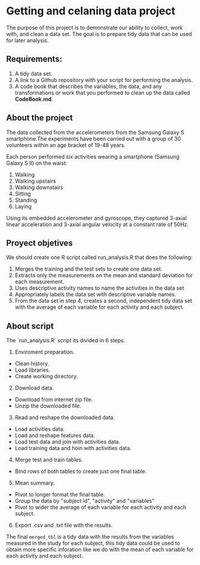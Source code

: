 # Getting and celaning data project 

The purpose of this project is to demonstrate our ability to collect, work with, and clean a data set. The goal is to prepare tidy data that can be used for later analysis. 

## Requirements: 
1. A tidy data set.
2. A link to a Github repository with your script for performing the analysis. 
3. A code book that describes the variables, the data, and any transformations or work that you performed to clean up the data called **CodeBook.md**. 

## About the project
The data collected from the accelerometers from the Samsung Galaxy S smartphone.The experiments have been carried out with a group of 30 volunteers within an age bracket of 19-48 years. 

Each person performed six activities wearing a smartphone (Samsung Galaxy S II) on the waist:

1. Walking
2. Walking upstairs
3. Walking downstairs
4. Sitting
5. Standing
6. Laying

Using its embedded accelerometer and gyroscope, they  captured 3-axial linear acceleration and 3-axial angular velocity at a constant rate of 50Hz. 

## Proyect objetives
We should create one R script called run_analysis.R that does the following: 

1. Merges the training and the test sets to create one data set.
2. Extracts only the measurements on the mean and standard deviation for each measurement. 
3. Uses descriptive activity names to name the activities in the data set
4. Appropriately labels the data set with descriptive variable names. 
5. From the data set in step 4, creates a second, independent tidy data set with the average of each variable for each activity and each subject.

## About script
The ´run_analysis.R´ script its divided in 6 steps. 

1. Enviroment preparation.
  * Clean history.
  * Load libraries.
  * Create working directory.
2. Download data.
  * Download from internet zip file. 
  * Unzip the downloaded file. 
3. Read and reshape the downloaded data.
  * Load activities data. 
  * Load and reshape features data. 
  * Load test data and join with activities data. 
  * Load training data and hoin with activities data. 
4. Merge test and train tables.
  * Bind rows of both tables to create just one final table. 
5. Mean summary.
  * Pivot to longer format the final table. 
  * Group the data by "subject id", "activity" and "variables"
  * Pivot to wider the average of each variable for each activity and each subject.
6. Export .csv and .txt file with the results. 

The final `merged_tbl` is a tidy data with the results from the variables measured in the study for each subject, this tidy data could be used to obtain more specific inforation like we do with the mean of each variable for each activity and each subject. 


